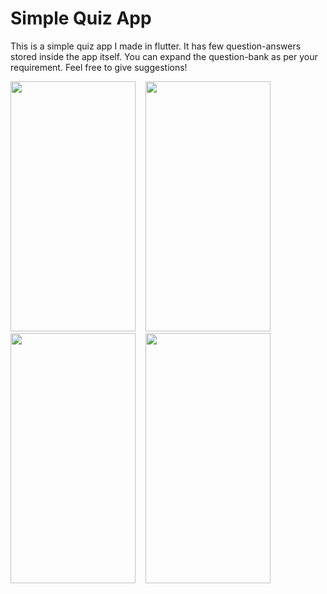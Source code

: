 # Simple Quiz App
This is a simple quiz app I made in flutter. It has few question-answers stored inside the app itself. You can expand the question-bank as per your requirement.
Feel free to give suggestions!

<img src="https://cdn.discordapp.com/attachments/774850827105206282/867628063323717642/unknown.png" data-canonical-src="https://cdn.discordapp.com/attachments/774850827105206282/867628063323717642/unknown.png" width="200" height="400" />    <img src="hhttps://media.discordapp.net/attachments/774850827105206282/867628818028822558/unknown.png" data-canonical-src="https://media.discordapp.net/attachments/774850827105206282/867628818028822558/unknown.png" width="200" height="400" />    <img src="https://cdn.discordapp.com/attachments/774850827105206282/867628883711754240/unknown.png" data-canonical-src="https://cdn.discordapp.com/attachments/774850827105206282/867628883711754240/unknown.png" width="200" height="400" />    <img src="https://cdn.discordapp.com/attachments/774850827105206282/867628957302390804/unknown.png" data-canonical-src="https://cdn.discordapp.com/attachments/774850827105206282/867628957302390804/unknown.png" width="200" height="400" />
